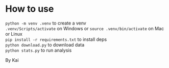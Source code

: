 # How to use

`python -m venv .venv` to create a venv<br>
`.venv/Scripts/activate` on Windows or `source .venv/bin/activate` on Mac or Linux<br>
`pip install -r requirements.txt` to install deps<br>
`python download.py` to download data<br>
`python stats.py` to run analysis<br>

By Kai